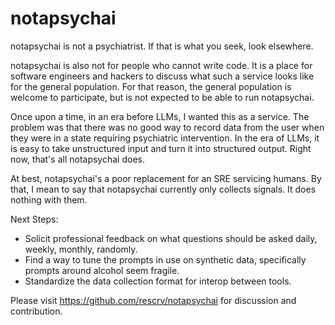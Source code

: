# notapsychai

notapsychai is not a psychiatrist.  If that is what you seek, look elsewhere.

notapsychai is also not for people who cannot write code. It is a place for software engineers and
hackers to discuss what such a service looks like for the general population.  For that reason, the
general population is welcome to participate, but is not expected to be able to run notapsychai.

Once upon a time, in an era before LLMs, I wanted this as a service.  The problem was that there was
no good way to record data from the user when they were in a state requiring psychiatric
intervention.  In the era of LLMs, it is easy to take unstructured input and turn it into structured
output.  Right now, that's all notapsychai does.

At best, notapsychai's a poor replacement for an SRE servicing humans.  By that, I mean to say that
notapsychai currently only collects signals.  It does nothing with them.

Next Steps:
- Solicit professional feedback on what questions should be asked daily, weekly, monthly, randomly.
- Find a way to tune the prompts in use on synthetic data, specifically prompts around alcohol seem
  fragile.
- Standardize the data collection format for interop between tools.

Please visit https://github.com/rescrv/notapsychai for discussion and contribution.
